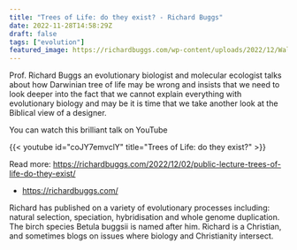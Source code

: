 ```yaml
---
title: "Trees of Life: do they exist? - Richard Buggs"
date: 2022-11-28T14:58:29Z
draft: false
tags: ["evolution"]
featured_image: https://richardbuggs.com/wp-content/uploads/2022/12/Walnut-tree.jpg
---
```


Prof. Richard Buggs an evolutionary biologist and molecular ecologist talks about how Darwinian tree of life may be wrong and insists that we need to look deeper into the fact that we cannot explain everything with evolutionary biology and may be it is time that we take another look at the Biblical view of a designer.

You can watch this brilliant talk on YouTube

{{< youtube id="coJY7emvclY" title="Trees of Life: do they exist?" >}}

Read more:  https://richardbuggs.com/2022/12/02/public-lecture-trees-of-life-do-they-exist/

* https://richardbuggs.com/

Richard has published on a variety of evolutionary processes including: natural selection, speciation, hybridisation and whole genome duplication. The birch species Betula buggsii is named after him. Richard is a Christian, and sometimes blogs on issues where biology and Christianity intersect.
